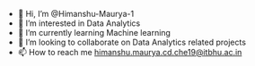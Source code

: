 - 👋 Hi, I’m @Himanshu-Maurya-1
- 👀 I’m interested in Data Analytics
- 🌱 I’m currently learning Machine learning
- 💞️ I’m looking to collaborate on Data Analytics related projects
- 📫 How to reach me himanshu.maurya.cd.che19@itbhu.ac.in

<!---
Himanshu-Maurya-1/Himanshu-Maurya-1 is a ✨ special ✨ repository because its `README.md` (this file) appears on your GitHub profile.
You can click the Preview link to take a look at your changes.
--->
